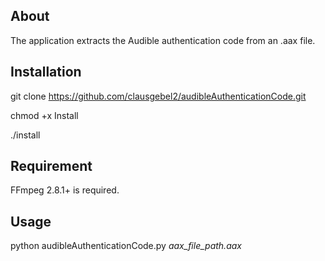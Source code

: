 ## About

The application extracts the Audible authentication code from an .aax file.

## Installation

git clone https://github.com/clausgebel2/audibleAuthenticationCode.git

chmod +x Install

./install

## Requirement

FFmpeg 2.8.1+ is required. 

## Usage

python audibleAuthenticationCode.py *aax_file_path.aax*

